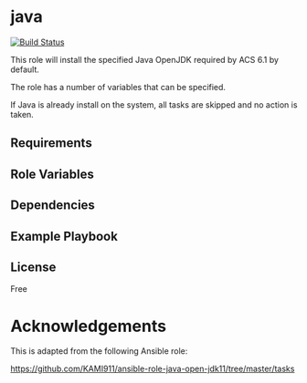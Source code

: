 java
============

[![Build Status](https://travis-ci.org/sirReeall/java.svg?branch=master)](https://travis-ci.org/sirReeall/java)

This role will install the specified Java OpenJDK required by ACS 6.1 by default.

The role has a number of variables that can be specified.

If Java is already install on the system, all tasks are skipped and no action is taken.

Requirements
------------

Role Variables
--------------

Dependencies
------------

Example Playbook
----------------

License
-------

Free

Acknowledgements
===============

This is adapted from the following Ansible role:

https://github.com/KAMI911/ansible-role-java-open-jdk11/tree/master/tasks
